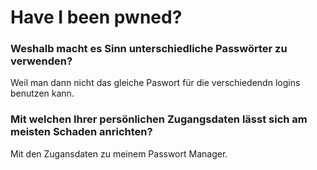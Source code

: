 # Have I been pwned?

### Weshalb macht es Sinn unterschiedliche Passwörter zu verwenden?
Weil man dann nicht das gleiche Paswort für die verschiedendn logins benutzen kann.


### Mit welchen Ihrer persönlichen Zugangsdaten lässt sich am meisten Schaden anrichten?
Mit den Zugansdaten zu meinem Passwort Manager.